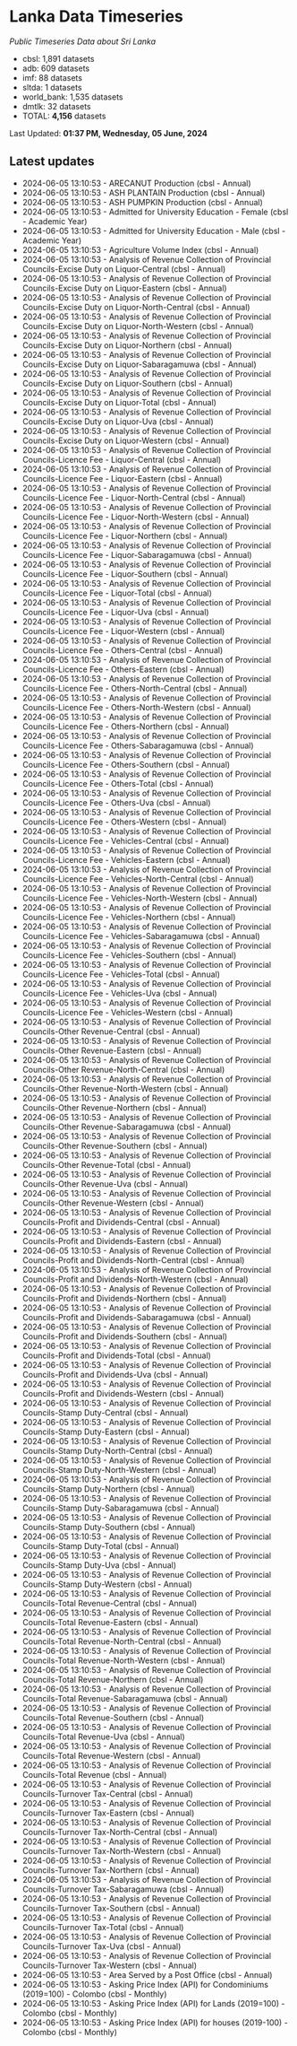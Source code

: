 # Lanka Data Timeseries
*Public Timeseries Data about Sri Lanka*

* cbsl: 1,891 datasets
* adb: 609 datasets
* imf: 88 datasets
* sltda: 1 datasets
* world_bank: 1,535 datasets
* dmtlk: 32 datasets
* TOTAL: **4,156** datasets

Last Updated: **01:37 PM, Wednesday, 05 June, 2024**

## Latest updates

* 2024-06-05 13:10:53 - ARECANUT Production (cbsl - Annual)
* 2024-06-05 13:10:53 - ASH PLANTAIN Production (cbsl - Annual)
* 2024-06-05 13:10:53 - ASH PUMPKIN Production (cbsl - Annual)
* 2024-06-05 13:10:53 - Admitted for University Education - Female (cbsl - Academic Year)
* 2024-06-05 13:10:53 - Admitted for University Education - Male (cbsl - Academic Year)
* 2024-06-05 13:10:53 - Agriculture Volume Index (cbsl - Annual)
* 2024-06-05 13:10:53 - Analysis of Revenue Collection of Provincial Councils-Excise Duty on Liquor-Central (cbsl - Annual)
* 2024-06-05 13:10:53 - Analysis of Revenue Collection of Provincial Councils-Excise Duty on Liquor-Eastern (cbsl - Annual)
* 2024-06-05 13:10:53 - Analysis of Revenue Collection of Provincial Councils-Excise Duty on Liquor-North-Central (cbsl - Annual)
* 2024-06-05 13:10:53 - Analysis of Revenue Collection of Provincial Councils-Excise Duty on Liquor-North-Western (cbsl - Annual)
* 2024-06-05 13:10:53 - Analysis of Revenue Collection of Provincial Councils-Excise Duty on Liquor-Northern (cbsl - Annual)
* 2024-06-05 13:10:53 - Analysis of Revenue Collection of Provincial Councils-Excise Duty on Liquor-Sabaragamuwa (cbsl - Annual)
* 2024-06-05 13:10:53 - Analysis of Revenue Collection of Provincial Councils-Excise Duty on Liquor-Southern (cbsl - Annual)
* 2024-06-05 13:10:53 - Analysis of Revenue Collection of Provincial Councils-Excise Duty on Liquor-Total (cbsl - Annual)
* 2024-06-05 13:10:53 - Analysis of Revenue Collection of Provincial Councils-Excise Duty on Liquor-Uva (cbsl - Annual)
* 2024-06-05 13:10:53 - Analysis of Revenue Collection of Provincial Councils-Excise Duty on Liquor-Western (cbsl - Annual)
* 2024-06-05 13:10:53 - Analysis of Revenue Collection of Provincial Councils-Licence Fee - Liquor-Central (cbsl - Annual)
* 2024-06-05 13:10:53 - Analysis of Revenue Collection of Provincial Councils-Licence Fee - Liquor-Eastern (cbsl - Annual)
* 2024-06-05 13:10:53 - Analysis of Revenue Collection of Provincial Councils-Licence Fee - Liquor-North-Central (cbsl - Annual)
* 2024-06-05 13:10:53 - Analysis of Revenue Collection of Provincial Councils-Licence Fee - Liquor-North-Western (cbsl - Annual)
* 2024-06-05 13:10:53 - Analysis of Revenue Collection of Provincial Councils-Licence Fee - Liquor-Northern (cbsl - Annual)
* 2024-06-05 13:10:53 - Analysis of Revenue Collection of Provincial Councils-Licence Fee - Liquor-Sabaragamuwa (cbsl - Annual)
* 2024-06-05 13:10:53 - Analysis of Revenue Collection of Provincial Councils-Licence Fee - Liquor-Southern (cbsl - Annual)
* 2024-06-05 13:10:53 - Analysis of Revenue Collection of Provincial Councils-Licence Fee - Liquor-Total (cbsl - Annual)
* 2024-06-05 13:10:53 - Analysis of Revenue Collection of Provincial Councils-Licence Fee - Liquor-Uva (cbsl - Annual)
* 2024-06-05 13:10:53 - Analysis of Revenue Collection of Provincial Councils-Licence Fee - Liquor-Western (cbsl - Annual)
* 2024-06-05 13:10:53 - Analysis of Revenue Collection of Provincial Councils-Licence Fee - Others-Central (cbsl - Annual)
* 2024-06-05 13:10:53 - Analysis of Revenue Collection of Provincial Councils-Licence Fee - Others-Eastern (cbsl - Annual)
* 2024-06-05 13:10:53 - Analysis of Revenue Collection of Provincial Councils-Licence Fee - Others-North-Central (cbsl - Annual)
* 2024-06-05 13:10:53 - Analysis of Revenue Collection of Provincial Councils-Licence Fee - Others-North-Western (cbsl - Annual)
* 2024-06-05 13:10:53 - Analysis of Revenue Collection of Provincial Councils-Licence Fee - Others-Northern (cbsl - Annual)
* 2024-06-05 13:10:53 - Analysis of Revenue Collection of Provincial Councils-Licence Fee - Others-Sabaragamuwa (cbsl - Annual)
* 2024-06-05 13:10:53 - Analysis of Revenue Collection of Provincial Councils-Licence Fee - Others-Southern (cbsl - Annual)
* 2024-06-05 13:10:53 - Analysis of Revenue Collection of Provincial Councils-Licence Fee - Others-Total (cbsl - Annual)
* 2024-06-05 13:10:53 - Analysis of Revenue Collection of Provincial Councils-Licence Fee - Others-Uva (cbsl - Annual)
* 2024-06-05 13:10:53 - Analysis of Revenue Collection of Provincial Councils-Licence Fee - Others-Western (cbsl - Annual)
* 2024-06-05 13:10:53 - Analysis of Revenue Collection of Provincial Councils-Licence Fee - Vehicles-Central (cbsl - Annual)
* 2024-06-05 13:10:53 - Analysis of Revenue Collection of Provincial Councils-Licence Fee - Vehicles-Eastern (cbsl - Annual)
* 2024-06-05 13:10:53 - Analysis of Revenue Collection of Provincial Councils-Licence Fee - Vehicles-North-Central (cbsl - Annual)
* 2024-06-05 13:10:53 - Analysis of Revenue Collection of Provincial Councils-Licence Fee - Vehicles-North-Western (cbsl - Annual)
* 2024-06-05 13:10:53 - Analysis of Revenue Collection of Provincial Councils-Licence Fee - Vehicles-Northern (cbsl - Annual)
* 2024-06-05 13:10:53 - Analysis of Revenue Collection of Provincial Councils-Licence Fee - Vehicles-Sabaragamuwa (cbsl - Annual)
* 2024-06-05 13:10:53 - Analysis of Revenue Collection of Provincial Councils-Licence Fee - Vehicles-Southern (cbsl - Annual)
* 2024-06-05 13:10:53 - Analysis of Revenue Collection of Provincial Councils-Licence Fee - Vehicles-Total (cbsl - Annual)
* 2024-06-05 13:10:53 - Analysis of Revenue Collection of Provincial Councils-Licence Fee - Vehicles-Uva (cbsl - Annual)
* 2024-06-05 13:10:53 - Analysis of Revenue Collection of Provincial Councils-Licence Fee - Vehicles-Western (cbsl - Annual)
* 2024-06-05 13:10:53 - Analysis of Revenue Collection of Provincial Councils-Other Revenue-Central (cbsl - Annual)
* 2024-06-05 13:10:53 - Analysis of Revenue Collection of Provincial Councils-Other Revenue-Eastern (cbsl - Annual)
* 2024-06-05 13:10:53 - Analysis of Revenue Collection of Provincial Councils-Other Revenue-North-Central (cbsl - Annual)
* 2024-06-05 13:10:53 - Analysis of Revenue Collection of Provincial Councils-Other Revenue-North-Western (cbsl - Annual)
* 2024-06-05 13:10:53 - Analysis of Revenue Collection of Provincial Councils-Other Revenue-Northern (cbsl - Annual)
* 2024-06-05 13:10:53 - Analysis of Revenue Collection of Provincial Councils-Other Revenue-Sabaragamuwa (cbsl - Annual)
* 2024-06-05 13:10:53 - Analysis of Revenue Collection of Provincial Councils-Other Revenue-Southern (cbsl - Annual)
* 2024-06-05 13:10:53 - Analysis of Revenue Collection of Provincial Councils-Other Revenue-Total (cbsl - Annual)
* 2024-06-05 13:10:53 - Analysis of Revenue Collection of Provincial Councils-Other Revenue-Uva (cbsl - Annual)
* 2024-06-05 13:10:53 - Analysis of Revenue Collection of Provincial Councils-Other Revenue-Western (cbsl - Annual)
* 2024-06-05 13:10:53 - Analysis of Revenue Collection of Provincial Councils-Profit and Dividends-Central (cbsl - Annual)
* 2024-06-05 13:10:53 - Analysis of Revenue Collection of Provincial Councils-Profit and Dividends-Eastern (cbsl - Annual)
* 2024-06-05 13:10:53 - Analysis of Revenue Collection of Provincial Councils-Profit and Dividends-North-Central (cbsl - Annual)
* 2024-06-05 13:10:53 - Analysis of Revenue Collection of Provincial Councils-Profit and Dividends-North-Western (cbsl - Annual)
* 2024-06-05 13:10:53 - Analysis of Revenue Collection of Provincial Councils-Profit and Dividends-Northern (cbsl - Annual)
* 2024-06-05 13:10:53 - Analysis of Revenue Collection of Provincial Councils-Profit and Dividends-Sabaragamuwa (cbsl - Annual)
* 2024-06-05 13:10:53 - Analysis of Revenue Collection of Provincial Councils-Profit and Dividends-Southern (cbsl - Annual)
* 2024-06-05 13:10:53 - Analysis of Revenue Collection of Provincial Councils-Profit and Dividends-Total (cbsl - Annual)
* 2024-06-05 13:10:53 - Analysis of Revenue Collection of Provincial Councils-Profit and Dividends-Uva (cbsl - Annual)
* 2024-06-05 13:10:53 - Analysis of Revenue Collection of Provincial Councils-Profit and Dividends-Western (cbsl - Annual)
* 2024-06-05 13:10:53 - Analysis of Revenue Collection of Provincial Councils-Stamp Duty-Central (cbsl - Annual)
* 2024-06-05 13:10:53 - Analysis of Revenue Collection of Provincial Councils-Stamp Duty-Eastern (cbsl - Annual)
* 2024-06-05 13:10:53 - Analysis of Revenue Collection of Provincial Councils-Stamp Duty-North-Central (cbsl - Annual)
* 2024-06-05 13:10:53 - Analysis of Revenue Collection of Provincial Councils-Stamp Duty-North-Western (cbsl - Annual)
* 2024-06-05 13:10:53 - Analysis of Revenue Collection of Provincial Councils-Stamp Duty-Northern (cbsl - Annual)
* 2024-06-05 13:10:53 - Analysis of Revenue Collection of Provincial Councils-Stamp Duty-Sabaragamuwa (cbsl - Annual)
* 2024-06-05 13:10:53 - Analysis of Revenue Collection of Provincial Councils-Stamp Duty-Southern (cbsl - Annual)
* 2024-06-05 13:10:53 - Analysis of Revenue Collection of Provincial Councils-Stamp Duty-Total (cbsl - Annual)
* 2024-06-05 13:10:53 - Analysis of Revenue Collection of Provincial Councils-Stamp Duty-Uva (cbsl - Annual)
* 2024-06-05 13:10:53 - Analysis of Revenue Collection of Provincial Councils-Stamp Duty-Western (cbsl - Annual)
* 2024-06-05 13:10:53 - Analysis of Revenue Collection of Provincial Councils-Total Revenue-Central (cbsl - Annual)
* 2024-06-05 13:10:53 - Analysis of Revenue Collection of Provincial Councils-Total Revenue-Eastern (cbsl - Annual)
* 2024-06-05 13:10:53 - Analysis of Revenue Collection of Provincial Councils-Total Revenue-North-Central (cbsl - Annual)
* 2024-06-05 13:10:53 - Analysis of Revenue Collection of Provincial Councils-Total Revenue-North-Western (cbsl - Annual)
* 2024-06-05 13:10:53 - Analysis of Revenue Collection of Provincial Councils-Total Revenue-Northern (cbsl - Annual)
* 2024-06-05 13:10:53 - Analysis of Revenue Collection of Provincial Councils-Total Revenue-Sabaragamuwa (cbsl - Annual)
* 2024-06-05 13:10:53 - Analysis of Revenue Collection of Provincial Councils-Total Revenue-Southern (cbsl - Annual)
* 2024-06-05 13:10:53 - Analysis of Revenue Collection of Provincial Councils-Total Revenue-Uva (cbsl - Annual)
* 2024-06-05 13:10:53 - Analysis of Revenue Collection of Provincial Councils-Total Revenue-Western (cbsl - Annual)
* 2024-06-05 13:10:53 - Analysis of Revenue Collection of Provincial Councils-Total Revenue (cbsl - Annual)
* 2024-06-05 13:10:53 - Analysis of Revenue Collection of Provincial Councils-Turnover Tax-Central (cbsl - Annual)
* 2024-06-05 13:10:53 - Analysis of Revenue Collection of Provincial Councils-Turnover Tax-Eastern (cbsl - Annual)
* 2024-06-05 13:10:53 - Analysis of Revenue Collection of Provincial Councils-Turnover Tax-North-Central (cbsl - Annual)
* 2024-06-05 13:10:53 - Analysis of Revenue Collection of Provincial Councils-Turnover Tax-North-Western (cbsl - Annual)
* 2024-06-05 13:10:53 - Analysis of Revenue Collection of Provincial Councils-Turnover Tax-Northern (cbsl - Annual)
* 2024-06-05 13:10:53 - Analysis of Revenue Collection of Provincial Councils-Turnover Tax-Sabaragamuwa (cbsl - Annual)
* 2024-06-05 13:10:53 - Analysis of Revenue Collection of Provincial Councils-Turnover Tax-Southern (cbsl - Annual)
* 2024-06-05 13:10:53 - Analysis of Revenue Collection of Provincial Councils-Turnover Tax-Total (cbsl - Annual)
* 2024-06-05 13:10:53 - Analysis of Revenue Collection of Provincial Councils-Turnover Tax-Uva (cbsl - Annual)
* 2024-06-05 13:10:53 - Analysis of Revenue Collection of Provincial Councils-Turnover Tax-Western (cbsl - Annual)
* 2024-06-05 13:10:53 - Area Served by a Post Office (cbsl - Annual)
* 2024-06-05 13:10:53 - Asking Price Index (API) for Condominiums (2019=100) - Colombo (cbsl - Monthly)
* 2024-06-05 13:10:53 - Asking Price Index (API) for Lands (2019=100) - Colombo (cbsl - Monthly)
* 2024-06-05 13:10:53 - Asking Price Index (API) for houses (2019-100) - Colombo (cbsl - Monthly)